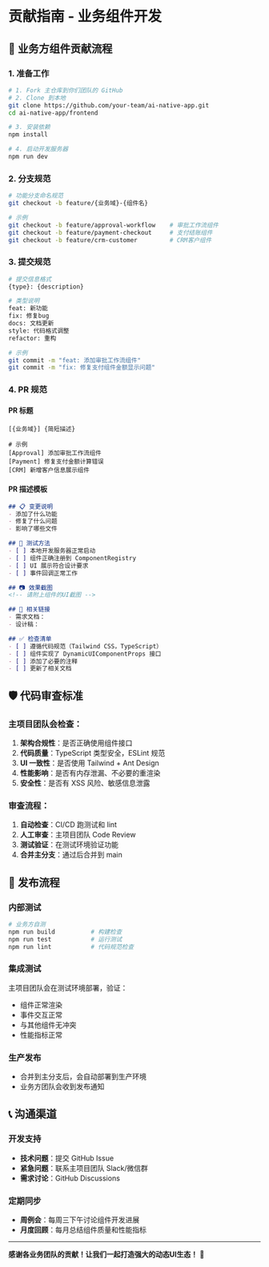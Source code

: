 # 贡献指南 - 业务组件开发

## 🤝 业务方组件贡献流程

### 1. 准备工作
```bash
# 1. Fork 主仓库到你们团队的 GitHub
# 2. Clone 到本地
git clone https://github.com/your-team/ai-native-app.git
cd ai-native-app/frontend

# 3. 安装依赖
npm install

# 4. 启动开发服务器
npm run dev
```

### 2. 分支规范
```bash
# 功能分支命名规范
git checkout -b feature/{业务域}-{组件名}

# 示例
git checkout -b feature/approval-workflow    # 审批工作流组件
git checkout -b feature/payment-checkout     # 支付结账组件
git checkout -b feature/crm-customer         # CRM客户组件
```

### 3. 提交规范
```bash
# 提交信息格式
{type}: {description}

# 类型说明
feat: 新功能
fix: 修复bug
docs: 文档更新
style: 代码格式调整
refactor: 重构

# 示例
git commit -m "feat: 添加审批工作流组件"
git commit -m "fix: 修复支付组件金额显示问题"
```

### 4. PR 规范

#### PR 标题
```
[{业务域}] {简短描述}

# 示例
[Approval] 添加审批工作流组件
[Payment] 修复支付金额计算错误
[CRM] 新增客户信息展示组件
```

#### PR 描述模板
```markdown
## 📋 变更说明
- 添加了什么功能
- 修复了什么问题
- 影响了哪些文件

## 🧪 测试方法
- [ ] 本地开发服务器正常启动
- [ ] 组件正确注册到 ComponentRegistry
- [ ] UI 展示符合设计要求
- [ ] 事件回调正常工作

## 📷 效果截图
<!-- 请附上组件的UI截图 -->

## 🔗 相关链接
- 需求文档：
- 设计稿：

## ✅ 检查清单
- [ ] 遵循代码规范（Tailwind CSS，TypeScript）
- [ ] 组件实现了 DynamicUIComponentProps 接口
- [ ] 添加了必要的注释
- [ ] 更新了相关文档
```

## 🛡️ 代码审查标准

### 主项目团队会检查：
1. **架构合规性**：是否正确使用组件接口
2. **代码质量**：TypeScript 类型安全，ESLint 规范
3. **UI 一致性**：是否使用 Tailwind + Ant Design
4. **性能影响**：是否有内存泄漏、不必要的重渲染
5. **安全性**：是否有 XSS 风险、敏感信息泄露

### 审查流程：
1. **自动检查**：CI/CD 跑测试和 lint
2. **人工审查**：主项目团队 Code Review
3. **测试验证**：在测试环境验证功能
4. **合并主分支**：通过后合并到 main

## 🚀 发布流程

### 内部测试
```bash
# 业务方自测
npm run build          # 构建检查
npm run test           # 运行测试
npm run lint           # 代码规范检查
```

### 集成测试
主项目团队会在测试环境部署，验证：
- 组件正常渲染
- 事件交互正常
- 与其他组件无冲突
- 性能指标正常

### 生产发布
- 合并到主分支后，会自动部署到生产环境
- 业务方团队会收到发布通知

## 📞 沟通渠道

### 开发支持
- **技术问题**：提交 GitHub Issue
- **紧急问题**：联系主项目团队 Slack/微信群
- **需求讨论**：GitHub Discussions

### 定期同步
- **周例会**：每周三下午讨论组件开发进展
- **月度回顾**：每月总结组件质量和性能指标

---

**感谢各业务团队的贡献！让我们一起打造强大的动态UI生态！** 🎉
